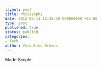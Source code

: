 ```yaml
---
layout: post
title: Philosophy
date: 2012-05-11 13:25:39.000000000 +02:00
type: post
published: true
status: publish
categories:
- Tech
author: Valentino Urbano 
---
```


Made Simple.